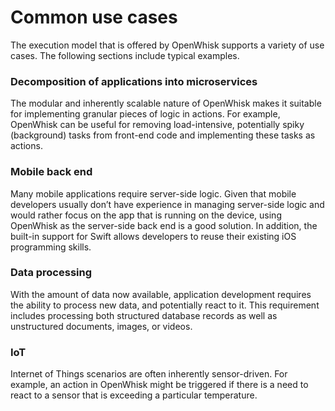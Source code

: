 # Common use cases

The execution model that is offered by OpenWhisk supports a variety of use cases. The following sections include typical examples.

### Decomposition of applications into microservices

The modular and inherently scalable nature of OpenWhisk makes it suitable for implementing granular pieces of logic in actions. For example, OpenWhisk can be useful for removing load-intensive, potentially spiky (background) tasks from front-end code and implementing these tasks as actions.

### Mobile back end

Many mobile applications require server-side logic. Given that mobile developers usually don’t have experience in managing server-side logic and would rather focus on the app that is running on the device, using OpenWhisk as the server-side back end is a good solution. In addition, the built-in support for Swift allows developers to reuse their existing iOS programming skills.

### Data processing

With the amount of data now available, application development requires the ability to process new data, and potentially react to it. This requirement includes processing both structured database records as well as unstructured documents, images, or videos.

### IoT

Internet of Things scenarios are often inherently sensor-driven. For example, an action in OpenWhisk might be triggered if there is a need to react to a sensor that is exceeding a particular temperature.
